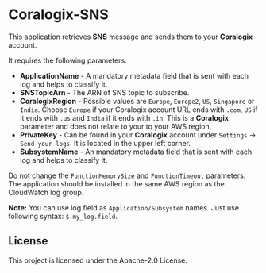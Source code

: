 # Coralogix-SNS

This application retrieves **SNS** message and sends them to your **Coralogix** account.

It requires the following parameters:
* **ApplicationName** - A mandatory metadata field that is sent with each log and helps to classify it.
* **SNSTopicArn** - The ARN of SNS topic to subscribe.
* **CoralogixRegion** - Possible values are `Europe`, `Europe2`, `US`, `Singapore` or `India`. Choose `Europe` if your Coralogix account URL ends with `.com`, `US` if it ends with `.us` and `India` if it ends with `.in`. This is a **Coralogix** parameter and does not relate to your to your AWS region.
* **PrivateKey** - Can be found in your **Coralogix** account under `Settings` -> `Send your logs`. It is located in the upper left corner.
* **SubsystemName** - An mandatory metadata field that is sent with each log and helps to classify it.

Do not change the `FunctionMemorySize` and `FunctionTimeout` parameters. The application should be installed in the same AWS region as the CloudWatch log group.

**Note:** You can use log field as `Application/Subsystem` names. Just use following syntax: `$.my_log.field`.

## License

This project is licensed under the Apache-2.0 License.
